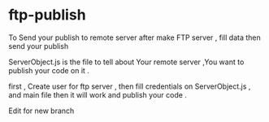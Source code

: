 # ftp-publish
To Send your publish to remote server after make FTP server , fill data then send your publish 



ServerObject.js is the file to tell about Your remote server ,You want to publish your code on it  . 

first , Create user for ftp server , then fill credentials on ServerObject.js , and main file 
then it will work and publish your code . 


Edit for new branch
